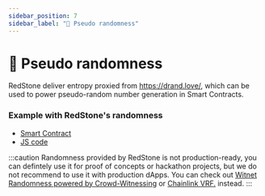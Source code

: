 ```yaml
---
sidebar_position: 7
sidebar_label: "🎲 Pseudo randomness"
---
```


# 🎲 Pseudo randomness

RedStone deliver entropy proxied from https://drand.love/, which can be used to power pseudo-random number generation in Smart Contracts.

### Example with RedStone's randomness

- [Smart Contract](https://github.com/redstone-finance/redstone-evm-connector-examples/blob/main/contracts/example-pseudo-random.sol)
- [JS code](https://github.com/redstone-finance/redstone-evm-connector-examples/blob/main/test/example-pseudo-random.test.js)

:::caution
Randomness provided by RedStone is not production-ready, you can defintely use it for proof of concepts or hackathon projects, but we do not recommend to use it with production dApps. You can check out [Witnet Randomness powered by Crowd-Witnessing](https://docs.witnet.io/) or [Chainlink VRF.](https://docs.chain.link/docs/vrf/v2/introduction/) instead.
:::
